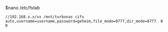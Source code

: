 $nano /etc/fstab
```
//192.168.x.x/xx /mnt/turbonas cifs auto,username=username,password=geheim,file_mode=0777,dir_mode=0777  0 0
```